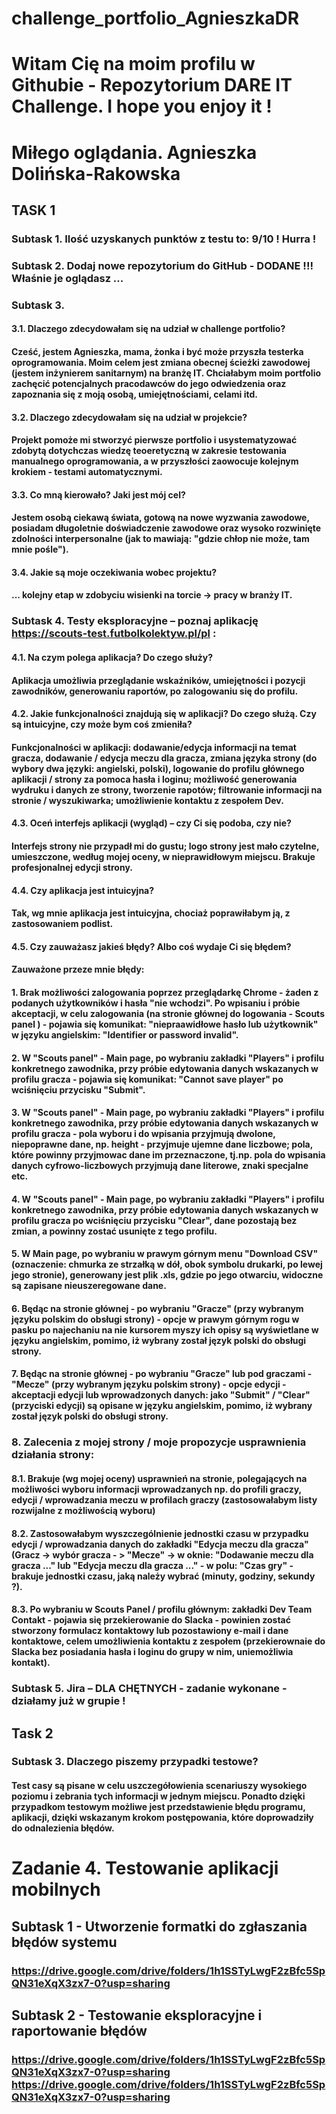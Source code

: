 # challenge_portfolio_AgnieszkaDR
# Witam Cię na moim profilu w Githubie - Repozytorium DARE IT Challenge. I hope you enjoy it ! 
# Miłego oglądania. Agnieszka Dolińska-Rakowska
## TASK 1
### Subtask 1.    Ilość uzyskanych punktów z testu to: 9/10 ! Hurra !
### Subtask 2. Dodaj nowe repozytorium do GitHub - DODANE !!! Właśnie je oglądasz ...
### Subtask 3. 
#### 3.1. Dlaczego zdecydowałam się na udział w challenge portfolio? 
#### Cześć, jestem Agnieszka, mama, żonka i być może przyszła testerka oprogramowania. Moim celem jest zmiana obecnej ścieżki zawodowej (jestem inżynierem sanitarnym) na branżę IT. Chciałabym moim portfolio zachęcić potencjalnych pracodawców do jego odwiedzenia oraz zapoznania się z moją osobą, umiejętnościami, celami itd. 
#### 3.2. Dlaczego zdecydowałam się na udział w projekcie? 
#### Projekt pomoże mi stworzyć pierwsze portfolio i usystematyzować zdobytą dotychczas wiedzę teoeretyczną w zakresie testowania manualnego oprogramowania, a w przyszłości zaowocuje kolejnym krokiem - testami automatycznymi. 
#### 3.3. Co mną kierowało? Jaki jest mój cel? 
#### Jestem osobą ciekawą świata, gotową na nowe wyzwania zawodowe, posiadam długoletnie doświadczenie zawodowe oraz wysoko rozwinięte zdolności interpersonalne (jak to mawiają: "gdzie chłop nie może, tam mnie pośle").
#### 3.4. Jakie są moje oczekiwania wobec projektu? 
#### ... kolejny etap w zdobyciu wisienki na torcie -> pracy w branży IT.
### Subtask 4. Testy eksploracyjne – poznaj aplikację https://scouts-test.futbolkolektyw.pl/pl :
#### 4.1. Na czym polega aplikacja? Do czego służy? 
#### Aplikacja umożliwia przeglądanie wskaźników, umiejętności i pozycji zawodników, generowaniu raportów, po zalogowaniu się do profilu.
#### 4.2. Jakie funkcjonalności znajdują się w aplikacji? Do czego służą. Czy są intuicyjne, czy może bym coś zmieniła? 
#### Funkcjonalności w aplikacji: dodawanie/edycja informacji na temat gracza, dodawanie / edycja meczu dla gracza, zmiana języka strony (do wybory dwa języki: angielski, polski), logowanie do profilu głównego aplikacji / strony za pomoca hasła i loginu; możliwość generowania wydruku i danych ze strony, tworzenie rapotów; filtrowanie informacji na stronie / wyszukiwarka; umożliwienie kontaktu z zespołem Dev. 
#### 4.3. Oceń interfejs aplikacji (wygląd) – czy Ci się podoba, czy nie? 
#### Interfejs strony nie przypadł mi do gustu; logo strony jest mało czytelne, umieszczone, według mojej oceny, w nieprawidłowym miejscu. Brakuje profesjonalnej edycji strony.  
#### 4.4. Czy aplikacja jest intuicyjna? 
#### Tak, wg mnie aplikacja jest intuicyjna, chociaż poprawiłabym ją, z zastosowaniem podlist. 
#### 4.5. Czy zauważasz jakieś błędy? Albo coś wydaje Ci się błędem? 
#### Zauważone przeze mnie błędy:
#### 1. Brak możliwości zalogowania poprzez przeglądarkę Chrome - żaden z podanych użytkowników i hasła "nie wchodzi". Po wpisaniu i próbie akceptacji, w celu zalogowania (na stronie głównej do logowania - Scouts panel ) - pojawia się komunikat: "niepraawidłowe hasło lub użytkownik" w języku angielskim: "Identifier or password invalid". 
#### 2. W "Scouts panel" - Main page, po wybraniu zakładki "Players" i profilu konkretnego zawodnika, przy próbie edytowania danych wskazanych w profilu gracza - pojawia się komunikat: "Cannot save player" po wciśnięciu przycisku "Submit".
#### 3. W "Scouts panel" - Main page, po wybraniu zakładki "Players" i profilu konkretnego zawodnika, przy próbie edytowania danych wskazanych w profilu gracza - pola wyboru i do wpisania przyjmują dwolone, niepoprawne dane, np. height - przyjmuje ujemne dane liczbowe; pola, które powinny przyjmowac dane im przeznaczone, tj.np. pola do wpisania danych cyfrowo-liczbowych przyjmują dane literowe, znaki specjalne etc.
#### 4. W "Scouts panel" - Main page, po wybraniu zakładki "Players" i profilu konkretnego zawodnika, przy próbie edytowania danych wskazanych w profilu gracza po wciśnięciu przycisku "Clear", dane pozostają bez zmian, a powinny zostać usunięte z tego profilu. 
#### 5. W Main page, po wybraniu w prawym górnym menu "Download CSV" (oznaczenie: chmurka ze strzałką w dół, obok symbolu drukarki, po lewej jego stronie), generowany jest plik .xls, gdzie po jego otwarciu, widoczne są zapisane nieuszeregowane dane. 
#### 6. Będąc na stronie głównej - po wybraniu "Gracze" (przy wybranym języku polskim do obsługi strony) - opcje w prawym górnym rogu w pasku po najechaniu na nie kursorem myszy ich opisy są wyświetlane w języku angielskim, pomimo, iż wybrany został język polski do obsługi strony. 
#### 7. Będąc na stronie głównej - po wybraniu "Gracze" lub pod graczami - "Mecze" (przy wybranym języku polskim strony) - opcje edycji - akceptacji edycji lub wprowadzonych danych: jako "Submit" / "Clear" (przyciski edycji) są opisane w języku angielskim, pomimo, iż wybrany został język polski do obsługi strony. 
### 8. Zalecenia z mojej strony / moje propozycje usprawnienia działania strony:
#### 8.1. Brakuje (wg mojej oceny) usprawnień na stronie, polegających na możliwości wyboru informacji wprowadzanych np. do profili graczy, edycji / wprowadzania meczu w profilach graczy (zastosowałabym listy rozwijalne z możliwością wyboru)
#### 8.2. Zastosowałabym wyszczególnienie jednostki czasu w przypadku edycji / wprowadzania danych do zakładki "Edycja meczu dla gracza" (Gracz -> wybór gracza - > "Mecze" -> w oknie: "Dodawanie meczu dla gracza ..." lub "Edycja meczu dla gracza ..." - w polu: "Czas gry" - brakuje jednostki czasu, jaką należy wybrać (minuty, godziny, sekundy ?).
#### 8.3. Po wybraniu w Scouts Panel / profilu głównym: zakładki Dev Team Contakt - pojawia się przekierowanie do Slacka - powinien zostać stworzony formulacz kontaktowy lub pozostawiony e-mail i dane kontaktowe, celem umożliwienia kontaktu z zespołem (przekierownaie do Slacka bez posiadania hasła i loginu do grupy w nim, uniemożliwia kontakt).
### Subtask 5. Jira – DLA CHĘTNYCH - zadanie wykonane - działamy już w grupie !
## Task 2
### Subtask 3. Dlaczego piszemy przypadki testowe? 
#### Test casy są pisane w celu uszczegółowienia scenariuszy wysokiego poziomu i zebrania tych informacji w jednym miejscu. Ponadto dzięki przypadkom testowym możliwe jest przedstawienie błędu programu, aplikacji, dzięki wskazanym krokom postępowania, które doprowadziły do odnalezienia błędów. 


# Zadanie 4. Testowanie aplikacji mobilnych
## Subtask 1 - Utworzenie formatki do zgłaszania błędów systemu 
### https://drive.google.com/drive/folders/1h1SSTyLwgF2zBfc5SpQN31eXqX3zx7-0?usp=sharing
## Subtask 2 - Testowanie eksploracyjne i raportowanie błędów  
### https://drive.google.com/drive/folders/1h1SSTyLwgF2zBfc5SpQN31eXqX3zx7-0?usp=sharing https://drive.google.com/drive/folders/1h1SSTyLwgF2zBfc5SpQN31eXqX3zx7-0?usp=sharing
